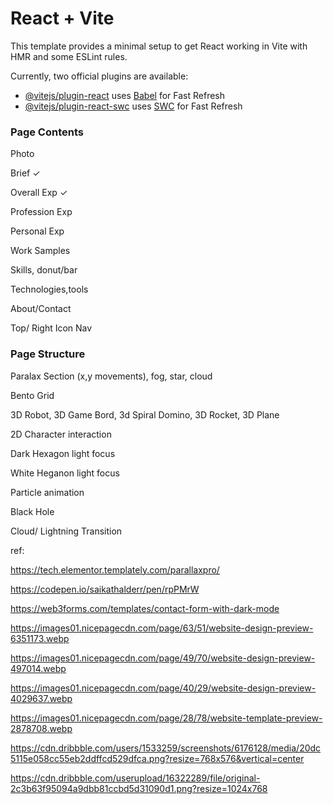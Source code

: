 # React + Vite

This template provides a minimal setup to get React working in Vite with HMR and some ESLint rules.

Currently, two official plugins are available:

- [@vitejs/plugin-react](https://github.com/vitejs/vite-plugin-react/blob/main/packages/plugin-react/README.md) uses [Babel](https://babeljs.io/) for Fast Refresh
- [@vitejs/plugin-react-swc](https://github.com/vitejs/vite-plugin-react-swc) uses [SWC](https://swc.rs/) for Fast Refresh

### Page Contents

Photo

Brief ✓

Overall Exp ✓

Profession Exp

Personal Exp

Work Samples

Skills, donut/bar

Technologies,tools

About/Contact

Top/ Right Icon Nav

### Page Structure

Paralax Section (x,y movements), fog, star, cloud

Bento Grid

3D Robot, 3D Game Bord, 3d Spiral Domino, 3D Rocket, 3D Plane

2D Character interaction

Dark Hexagon light focus

White Heganon light focus

Particle animation

Black Hole

Cloud/ Lightning Transition

ref:

https://tech.elementor.templately.com/parallaxpro/

https://codepen.io/saikathalderr/pen/rpPMrW

https://web3forms.com/templates/contact-form-with-dark-mode

https://images01.nicepagecdn.com/page/63/51/website-design-preview-6351173.webp

https://images01.nicepagecdn.com/page/49/70/website-design-preview-497014.webp

https://images01.nicepagecdn.com/page/40/29/website-design-preview-4029637.webp

https://images01.nicepagecdn.com/page/28/78/website-template-preview-2878708.webp

https://cdn.dribbble.com/users/1533259/screenshots/6176128/media/20dc5115e058cc55eb2ddffcd529dfca.png?resize=768x576&vertical=center

https://cdn.dribbble.com/userupload/16322289/file/original-2c3b63f95094a9dbb81ccbd5d31090d1.png?resize=1024x768




